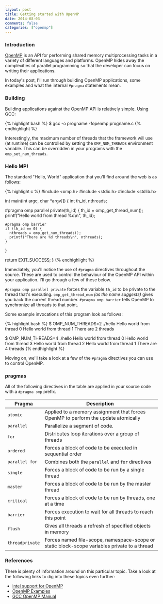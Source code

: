 ```yaml
---
layout: post
title: Getting started with OpenMP
date: 2014-08-03
comments: false
categories: ["openmp"]
---
```


### Introduction

[OpenMP](http://openmp.org/wp/) is an API for performing shared memory multiprocessing tasks in a variety of different languages and platforms. OpenMP hides away the complexities of parallel programming so that the developer can focus on writing their applications.

In today's post, I'll run through building OpenMP applications, some examples and what the internal `#pragma` statements mean.

### Building

Building applications against the OpenMP API is relatively simple. Using GCC:

{% highlight bash %}
$ gcc -o progname -fopenmp progname.c
{% endhighlight %}

Interestingly, the maximum number of threads that the framework will use (at runtime) can be controlled by setting the `OMP_NUM_THREADS` environment variable. This can be overridden in your programs with the `omp_set_num_threads`.

### Hello MP!

The standard "Hello, World" application that you'll find around the web is as follows:

{% highlight c %}
#include <omp.h>
#include <stdio.h>
#include <stdlib.h>

int main(int argc, char *argv[]) {
  int th_id, nthreads;

  #pragma omp parallel private(th_id)
  {
    th_id = omp_get_thread_num();
    printf("Hello world from thread %d\n", th_id);

    #pragma omp barrier
    if (th_id == 0) {
      nthreads = omp_get_num_threads();
      printf("There are %d threads\n", nthreads);
    }
  }

  return EXIT_SUCCESS;
}
{% endhighlight %}

Immediately, you'll notice the use of `#pragma` directives throughout the source. These are used to control the behaviour of the OpenMP API within your application. I'll go through a few of these below.

`#pragma omp parallel private` forces the variable `th_id` to be private to the thread that's executing. `omp_get_thread_num` <em>(as the name suggests)</em> gives you back the current thread number. `#pragma omp barrier` tells OpenMP to synchronize all threads to that point.

Some example invocations of this program look as follows:

{% highlight bash %}
$ OMP_NUM_THREADS=2 ./hello
Hello world from thread 0
Hello world from thread 1
There are 2 threads

$ OMP_NUM_THREADS=4 ./hello
Hello world from thread 0
Hello world from thread 3
Hello world from thread 2
Hello world from thread 1
There are 4 threads
{% endhighlight %}

Moving on, we'll take a look at a few of the `#pragma` directives you can use to control OpenMP.

### pragmas

All of the following directives in the table are applied in your source code with a `#pragma omp` prefix.

| Pragma          | Description                                                          |
|-----------------|----------------------------------------------------------------------|
| `atomic`        | Applied to a memory assignment that forces OpenMP to perform the update atomically |
| `parallel`      | Parallelize a segment of code. |
| `for`           | Distributes loop iterations over a group of threads |
| `ordered`       | Forces a block of code to be executed in sequential order |
| `parallel for`  | Combines both the `parallel` and `for` directives |
| `single`        | Forces a block of code to be run by a single thread |
| `master`        | Forces a block of code to be run by the master thread |
| `critical`      | Forces a block of code to be run by threads, one at a time |
| `barrier`       | Forces execution to wait for all threads to reach this point |
| `flush`         | Gives all threads a refresh of specified objects in memory |
| `threadprivate` | Forces named file-scope, namespace-scope or static block-scope variables private to a thread |

### References

There is plenty of information around on this particular topic. Take a look at the following links to dig into these topics even further:

* [Intel support for OpenMP](https://software.intel.com/sites/products/documentation/studio/composer/en-us/2011Update/compiler_c/index.htm#optaps/common/optaps_par_mpex.htm)
* [OpenMP Examples](http://openmp.org/mp-documents/OpenMP4.0.0.Examples.pdf)
* [GCC OpenMP Manual](https://gcc.gnu.org/onlinedocs/libgomp/)


